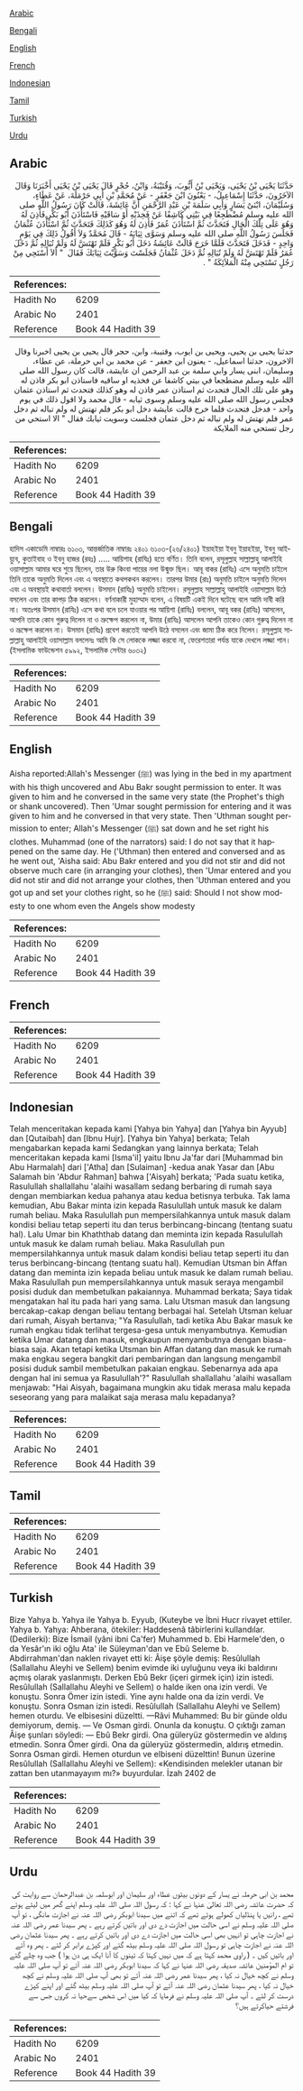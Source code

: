 [Arabic](#arabic)

[Bengali](#bengali)

[English](#english)

[French](#french)

[Indonesian](#indonesian)

[Tamil](#tamil)

[Turkish](#turkish)

[Urdu](#urdu)

## Arabic


<div dir="rtl" lang="ar" style={{fontSize:'larger',backgroundColor:'#f8f9fa',padding:20}}>
حَدَّثَنَا يَحْيَى بْنُ يَحْيَى، وَيَحْيَى بْنُ أَيُّوبَ، وَقُتَيْبَةُ، وَابْنُ، حُجْرٍ قَالَ يَحْيَى بْنُ يَحْيَى أَخْبَرَنَا وَقَالَ الآخَرُونَ، حَدَّثَنَا إِسْمَاعِيلُ، - يَعْنُونَ ابْنَ جَعْفَرٍ - عَنْ مُحَمَّدِ بْنِ أَبِي حَرْمَلَةَ، عَنْ عَطَاءٍ، وَسُلَيْمَانَ، ابْنَىْ يَسَارٍ وَأَبِي سَلَمَةَ بْنِ عَبْدِ الرَّحْمَنِ أَنَّ عَائِشَةَ، قَالَتْ كَانَ رَسُولُ اللَّهِ صلى الله عليه وسلم مُضْطَجِعًا فِي بَيْتِي كَاشِفًا عَنْ فَخِذَيْهِ أَوْ سَاقَيْهِ فَاسْتَأْذَنَ أَبُو بَكْرٍ فَأَذِنَ لَهُ وَهُوَ عَلَى تِلْكَ الْحَالِ فَتَحَدَّثَ ثُمَّ اسْتَأْذَنَ عُمَرُ فَأَذِنَ لَهُ وَهُوَ كَذَلِكَ فَتَحَدَّثَ ثُمَّ اسْتَأْذَنَ عُثْمَانُ فَجَلَسَ رَسُولُ اللَّهِ صلى الله عليه وسلم وَسَوَّى ثِيَابَهُ - قَالَ مُحَمَّدٌ وَلاَ أَقُولُ ذَلِكَ فِي يَوْمٍ وَاحِدٍ - فَدَخَلَ فَتَحَدَّثَ فَلَمَّا خَرَجَ قَالَتْ عَائِشَةُ دَخَلَ أَبُو بَكْرٍ فَلَمْ تَهْتَشَّ لَهُ وَلَمْ تُبَالِهِ ثُمَّ دَخَلَ عُمَرُ فَلَمْ تَهْتَشَّ لَهُ وَلَمْ تُبَالِهِ ثُمَّ دَخَلَ عُثْمَانُ فَجَلَسْتَ وَسَوَّيْتَ ثِيَابَكَ فَقَالَ ‏ "‏ أَلاَ أَسْتَحِي مِنْ رَجُلٍ تَسْتَحِي مِنْهُ الْمَلاَئِكَةُ ‏"‏ ‏.‏
</div>
<div style={{backgroundColor:'#f8f9fa',padding:20, marginBottom: 10}}><table> <thead> <tr> <th>References:</th> <th></th> </tr> </thead> <tbody><tr><td>Hadith No</td><td>6209</td></tr><tr><td>Arabic No</td><td>2401</td></tr><tr><td>Reference</td><td>Book 44 Hadith 39</td></tr></tbody></table></div>


<div dir="rtl" lang="ar" style={{fontSize:'larger',backgroundColor:'#f8f9fa',padding:20}}>
حدثنا يحيى بن يحيى، ويحيى بن ايوب، وقتيبة، وابن، حجر قال يحيى بن يحيى اخبرنا وقال الاخرون، حدثنا اسماعيل، - يعنون ابن جعفر - عن محمد بن ابي حرملة، عن عطاء، وسليمان، ابنى يسار وابي سلمة بن عبد الرحمن ان عايشة، قالت كان رسول الله صلى الله عليه وسلم مضطجعا في بيتي كاشفا عن فخذيه او ساقيه فاستاذن ابو بكر فاذن له وهو على تلك الحال فتحدث ثم استاذن عمر فاذن له وهو كذلك فتحدث ثم استاذن عثمان فجلس رسول الله صلى الله عليه وسلم وسوى ثيابه - قال محمد ولا اقول ذلك في يوم واحد - فدخل فتحدث فلما خرج قالت عايشة دخل ابو بكر فلم تهتش له ولم تباله ثم دخل عمر فلم تهتش له ولم تباله ثم دخل عثمان فجلست وسويت ثيابك فقال " الا استحي من رجل تستحي منه الملايكة
</div>
<div style={{backgroundColor:'#f8f9fa',padding:20, marginBottom: 10}}><table> <thead> <tr> <th>References:</th> <th></th> </tr> </thead> <tbody><tr><td>Hadith No</td><td>6209</td></tr><tr><td>Arabic No</td><td>2401</td></tr><tr><td>Reference</td><td>Book 44 Hadith 39</td></tr></tbody></table></div>

## Bengali


<div dir="ltr" lang="bn" style={{fontSize:'larger',backgroundColor:'#f8f9fa',padding:20}}>
হাদিস একাডেমি নাম্বারঃ ৬১০৩, আন্তর্জাতিক নাম্বারঃ ২৪০১ ৬১০৩-(২৬/২৪০১) ইয়াহইয়া ইবনু ইয়াহইয়া, ইবনু আইয়্যুব, কুতাইবাহ ও ইবনু হাজর (রহঃ) ..... আয়িশাহ (রাযিঃ) হতে বর্ণিত। তিনি বলেন, রসূলুল্লাহ সাল্লাল্লাহু আলাইহি ওয়াসাল্লাম আমার ঘরে শুয়ে ছিলেন, তার উরু কিংবা পায়ের নলা উন্মুক্ত ছিল। আবূ বাকর (রাযিঃ) এসে অনুমতি চাইলে তিনি তাকে অনুমতি দিলেন এবং এ অবস্থাতে কথপকথন করলেন। তারপর উমার (রাঃ) অনুমতি চাইলে অনুমতি দিলেন এবং এ অবস্থায়ই কথাবার্তা বললেন। উসমান (রাযিঃ) অনুমতি চাইলেন। রসূলুল্লাহ সাল্লাল্লাহু আলাইহি ওয়াসাল্লাম উঠে বসলেন এবং তার কাপড় ঠিক করলেন। বর্ণনাকারী মুহাম্মাদ বলেন, এ বিষয়টি একই দিনে ঘটেছে বলে আমি দাবী করি না। অতঃপর উসমান (রাযিঃ) এসে কথা বলে চলে যাওয়ার পর আয়িশা (রাযিঃ) বললেন, আবূ বকর (রাযিঃ) আসলেন, আপনি তাকে কোন গুরুত্ব দিলেন না ও ভ্রুক্ষেপ করলেন না, উমার (রাযিঃ) আসলেন আপনি তাকেও কোন গুরুত্ব দিলেন না ও ভ্রূক্ষেপ করলেন না। উসমান (রাযিঃ) প্রবেশ করতেই আপনি উঠে বসলেন এবং জামা ঠিক করে নিলেন। রসূলুল্লাহ সাল্লাল্লাহু আলাইহি ওয়াসাল্লাম বললেনঃ আমি কি সে লোককে লজ্জা করবো না, ফেরেশতারা পর্যন্ত যাকে দেখলে লজ্জা পান। (ইসলামিক ফাউন্ডেশন ৫৯৯২, ইসলামিক সেন্টার ৬০৩২)
</div>
<div style={{backgroundColor:'#f8f9fa',padding:20, marginBottom: 10}}><table> <thead> <tr> <th>References:</th> <th></th> </tr> </thead> <tbody><tr><td>Hadith No</td><td>6209</td></tr><tr><td>Arabic No</td><td>2401</td></tr><tr><td>Reference</td><td>Book 44 Hadith 39</td></tr></tbody></table></div>

## English


<div dir="ltr" lang="en" style={{fontSize:'larger',backgroundColor:'#f8f9fa',padding:20}}>
Aisha reported:Allah's Messenger (ﷺ) was lying in the bed in my apartment with his thigh uncovered and Abu Bakr sought permission to enter. It was given to him and he conversed in the same very state (the Prophet's thigh or shank uncovered). Then 'Umar sought permission for entering and it was given to him and he conversed in that very state. Then 'Uthman sought permission to enter; Allah's Messenger (ﷺ) sat down and he set right his clothes. Muhammad (one of the narrators) said: I do not say that it happened on the same day. He ('Uthman) then entered and conversed and as he went out, 'Aisha said: Abu Bakr entered and you did not stir and did not observe much care (in arranging your clothes), then 'Umar entered and you did not stir and did not arrange your clothes, then 'Uthman entered and you got up and set your clothes right, so he (ﷺ) said: Should I not show modesty to one whom even the Angels show modesty
</div>
<div style={{backgroundColor:'#f8f9fa',padding:20, marginBottom: 10}}><table> <thead> <tr> <th>References:</th> <th></th> </tr> </thead> <tbody><tr><td>Hadith No</td><td>6209</td></tr><tr><td>Arabic No</td><td>2401</td></tr><tr><td>Reference</td><td>Book 44 Hadith 39</td></tr></tbody></table></div>

## French


<div dir="ltr" lang="fr" style={{fontSize:'larger',backgroundColor:'#f8f9fa',padding:20}}>

</div>
<div style={{backgroundColor:'#f8f9fa',padding:20, marginBottom: 10}}><table> <thead> <tr> <th>References:</th> <th></th> </tr> </thead> <tbody><tr><td>Hadith No</td><td>6209</td></tr><tr><td>Arabic No</td><td>2401</td></tr><tr><td>Reference</td><td>Book 44 Hadith 39</td></tr></tbody></table></div>

## Indonesian


<div dir="ltr" lang="id" style={{fontSize:'larger',backgroundColor:'#f8f9fa',padding:20}}>
Telah menceritakan kepada kami [Yahya bin Yahya] dan [Yahya bin Ayyub] dan [Qutaibah] dan [Ibnu Hujr]. [Yahya bin Yahya] berkata; Telah mengabarkan kepada kami Sedangkan yang lainnya berkata; Telah menceritakan kepada kami [Isma'il] yaitu Ibnu Ja'far dari [Muhammad bin Abu Harmalah] dari ['Atha] dan [Sulaiman] -kedua anak Yasar dan [Abu Salamah bin 'Abdur Rahman] bahwa ['Aisyah] berkata; 'Pada suatu ketika, Rasulullah shallallahu 'alaihi wasallam sedang berbaring di rumah saya dengan membiarkan kedua pahanya atau kedua betisnya terbuka. Tak lama kemudian, Abu Bakar minta izin kepada Rasulullah untuk masuk ke dalam rumah beliau. Maka Rasulullah pun mempersilahkannya untuk masuk dalam kondisi beliau tetap seperti itu dan terus berbincang-bincang (tentang suatu hal). Lalu Umar bin Khaththab datang dan meminta izin kepada Rasulullah untuk masuk ke dalam rumah beliau. Maka Rasulullah pun mempersilahkannya untuk masuk dalam kondisi beliau tetap seperti itu dan terus berbincang-bincang (tentang suatu hal). Kemudian Utsman bin Affan datang dan meminta izin kepada beliau untuk masuk ke dalam rumah beliau. Maka Rasulullah pun mempersilahkannya untuk masuk seraya mengambil posisi duduk dan membetulkan pakaiannya. Muhammad berkata; Saya tidak mengatakan hal itu pada hari yang sama. Lalu Utsman masuk dan langsung bercakap-cakap dengan beliau tentang berbagai hal. Setelah Utsman keluar dari rumah, Aisyah bertanva; "Ya Rasulullah, tadi ketika Abu Bakar masuk ke rumah engkau tidak terlihat tergesa-gesa untuk menyambutnya. Kemudian ketika Umar datang dan masuk, engkaupun menyambutnya dengan biasa-biasa saja. Akan tetapi ketika Utsman bin Affan datang dan masuk ke rumah maka engkau segera bangkit dari pembaringan dan langsung mengambil posisi duduk sambil membetulkan pakaian engkau. Sebenarnya ada apa dengan hal ini semua ya Rasulullah'?" Rasulullah shallallahu 'alaihi wasallam menjawab: "Hai Aisyah, bagaimana mungkin aku tidak merasa malu kepada seseorang yang para malaikat saja merasa malu kepadanya?
</div>
<div style={{backgroundColor:'#f8f9fa',padding:20, marginBottom: 10}}><table> <thead> <tr> <th>References:</th> <th></th> </tr> </thead> <tbody><tr><td>Hadith No</td><td>6209</td></tr><tr><td>Arabic No</td><td>2401</td></tr><tr><td>Reference</td><td>Book 44 Hadith 39</td></tr></tbody></table></div>

## Tamil


<div dir="ltr" lang="ta" style={{fontSize:'larger',backgroundColor:'#f8f9fa',padding:20}}>

</div>
<div style={{backgroundColor:'#f8f9fa',padding:20, marginBottom: 10}}><table> <thead> <tr> <th>References:</th> <th></th> </tr> </thead> <tbody><tr><td>Hadith No</td><td>6209</td></tr><tr><td>Arabic No</td><td>2401</td></tr><tr><td>Reference</td><td>Book 44 Hadith 39</td></tr></tbody></table></div>

## Turkish


<div dir="ltr" lang="tr" style={{fontSize:'larger',backgroundColor:'#f8f9fa',padding:20}}>
Bize Yahya b. Yahya ile Yahya b. Eyyub, (Kuteybe ve İbni Hucr rivayet ettiler. Yahya b. Yahya: Ahberana, ötekiler: Haddesenâ tâbirlerini kullandılar. (Dedilerki): Bize İsmail (yâni ibni Ca'fer) Muhammed b. Ebi Harmele'den, o da Yesâr'ın iki oğlu Ata' ile Süleyman'dan ve Ebû Seleme b. Abdirrahman'dan naklen rivayet etti ki: Âişe şöyle demiş: Resûlullah (Sallallahu Aleyhi ve Sellem) benim evimde iki uyluğunu veya iki baldırını açmış olarak yaslanmıştı. Derken Ebû Bekr (içeri girmek için) izin istedi. Resûlullah (Sallallahu Aleyhi ve Sellem) o halde iken ona izin verdi. Ve konuştu. Sonra Ömer izin istedi. Yine aynı halde ona da izin verdi. Ve konuştu. Sonra Osman izin istedi. Resûlullah (Sallallahu Aleyhi ve Sellem) hemen oturdu. Ve elbisesini düzeltti. —Râvi Muhammed: Bu bir günde oldu demiyorum, demiş. — Ve Osman girdi. Onunla da konuştu. O çıktığı zaman Âişe şunları söyledi: — Ebû Bekr girdi. Ona güleryüz göstermedin ve aldırış etmedin. Sonra Ömer girdi. Ona da güleryüz göstermedin, aldırış etmedin. Sonra Osman girdi. Hemen oturdun ve elbiseni düzelttin! Bunun üzerine Resûlullah (Sallallahu Aleyhi ve Sellem): «Kendisinden melekler utanan bir zattan ben utanmayayım mı?» buyurdular. İzah 2402 de
</div>
<div style={{backgroundColor:'#f8f9fa',padding:20, marginBottom: 10}}><table> <thead> <tr> <th>References:</th> <th></th> </tr> </thead> <tbody><tr><td>Hadith No</td><td>6209</td></tr><tr><td>Arabic No</td><td>2401</td></tr><tr><td>Reference</td><td>Book 44 Hadith 39</td></tr></tbody></table></div>

## Urdu


<div dir="rtl" lang="ur" style={{fontSize:'larger',backgroundColor:'#f8f9fa',padding:20}}>
محمد بن ابی حرملہ نے یسار کے دونوں بیٹوں عطاء اور سلیمان اور ابوسلمہ بن عبدالرحمان سے روایت کی کہ حضرت عائشہ رضی اللہ تعالیٰ عنہا نے کہا : کہ رسول اللہ صلی اللہ علیہ وسلم اپنے گھر میں لیٹے ہوئے تھے ، رانیں یا پنڈلیاں کھولے ہوئے تھے کہ اتنے میں سیدنا ابوبکر رضی اللہ عنہ نے اجازت مانگی ، تو آپ صلی اللہ علیہ وسلم نے اسی حالت میں اجازت دے دی اور باتیں کرتے رہے ۔ پھر سیدنا عمر رضی اللہ عنہ نے اجازت چاہی تو انہیں بھی اسی حالت میں اجازت دے دی اور باتیں کرتے رہے ۔ پھر سیدنا عثمان رضی اللہ عنہ نے اجازت چاہی تو رسول اللہ صلی اللہ علیہ وسلم بیٹھ گئے اور کپڑے برابر کر لئے ۔ پھر وہ آئے اور باتیں کیں ۔ ( راوی محمد کہتا ہے کہ میں نہیں کہتا کہ تینوں کا آنا ایک ہی دن ہوا ) جب وہ چلے گئے تو ام المؤمنین عائشہ صدیقہ رضی اللہ عنہا نے کہا کہ سیدنا ابوبکر رضی اللہ عنہ آئے تو آپ صلی اللہ علیہ وسلم نے کچھ خیال نہ کیا ، پھر سیدنا عمر رضی اللہ عنہ آئے تو بھی آپ صلی اللہ علیہ وسلم نے کچھ خیال نہ کیا ، پھر سیدنا عثمان رضی اللہ عنہ آئے تو آپ صلی اللہ علیہ وسلم بیٹھ گئے اور اپنے کپڑے درست کر لئے ۔ آپ صلی اللہ علیہ وسلم نے فرمایا کہ کیا میں اس شخص سےحیا نہ کروں جس سے فرشتے حیاکرتے ہیں؟
</div>
<div style={{backgroundColor:'#f8f9fa',padding:20, marginBottom: 10}}><table> <thead> <tr> <th>References:</th> <th></th> </tr> </thead> <tbody><tr><td>Hadith No</td><td>6209</td></tr><tr><td>Arabic No</td><td>2401</td></tr><tr><td>Reference</td><td>Book 44 Hadith 39</td></tr></tbody></table></div>